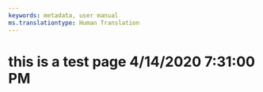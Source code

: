 ```yaml
---
keywords: metadata, user manual
ms.translationtype: Human Translation
---
```

# this is a test page 4/14/2020 7:31:00 PM